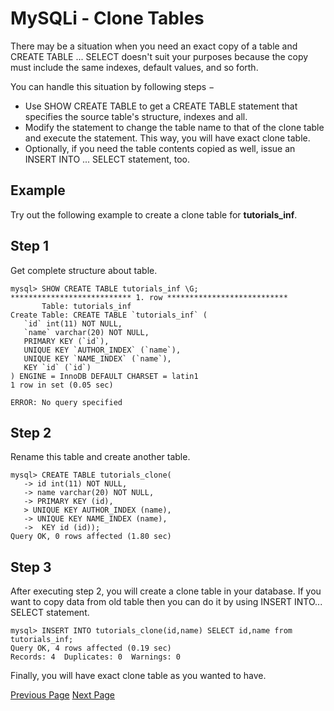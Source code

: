 # MySQLi - Clone Tables
There may be a situation when you need an exact copy of a table and CREATE TABLE ... SELECT doesn't suit your purposes because the copy must include the same indexes, default values, and so forth.

You can handle this situation by following steps −

   * Use SHOW CREATE TABLE to get a CREATE TABLE statement that specifies the source table's structure, indexes and all.
   * Modify the statement to change the table name to that of the clone table and execute the statement. This way, you will have exact clone table.
   * Optionally, if you need the table contents copied as well, issue an INSERT INTO ... SELECT statement, too.

## Example
Try out the following example to create a clone table for **tutorials_inf**.

## Step 1
Get complete structure about table.

```
mysql> SHOW CREATE TABLE tutorials_inf \G;
*************************** 1. row ***************************
       Table: tutorials_inf
Create Table: CREATE TABLE `tutorials_inf` (
   `id` int(11) NOT NULL,
   `name` varchar(20) NOT NULL,
   PRIMARY KEY (`id`),
   UNIQUE KEY `AUTHOR_INDEX` (`name`),
   UNIQUE KEY `NAME_INDEX` (`name`),
   KEY `id` (`id`)
) ENGINE = InnoDB DEFAULT CHARSET = latin1
1 row in set (0.05 sec)

ERROR: No query specified
```
## Step 2
Rename this table and create another table.

```
mysql> CREATE TABLE tutorials_clone(
   -> id int(11) NOT NULL,
   -> name varchar(20) NOT NULL,
   -> PRIMARY KEY (id),
   > UNIQUE KEY AUTHOR_INDEX (name),
   -> UNIQUE KEY NAME_INDEX (name),
   ->  KEY id (id));
Query OK, 0 rows affected (1.80 sec)
```
## Step 3
After executing step 2, you will create a clone table in your database. If you want to copy data from old table then you can do it by using INSERT INTO... SELECT statement.

```
mysql> INSERT INTO tutorials_clone(id,name) SELECT id,name from tutorials_inf;
Query OK, 4 rows affected (0.19 sec)
Records: 4  Duplicates: 0  Warnings: 0
```
Finally, you will have exact clone table as you wanted to have.


[Previous Page](../mysqli/mysqli_temporary_tables.md) [Next Page](../mysqli/obtaining_using_mysqli_metadata.md) 
